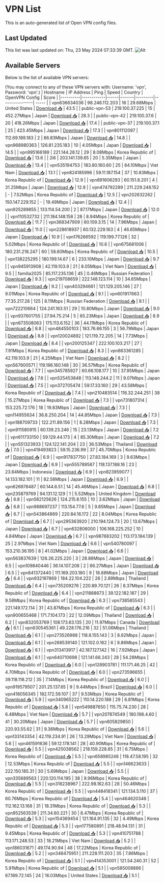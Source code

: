 # VPN List

This is an auto-generated list of Open VPN config files.

## Last Updated

This list was last updated on: Thu, 23 May 2024 07:33:39 GMT.
![Alt](https://repobeats.axiom.co/api/embed/186b98318ef1479477931607c1ad7d823f12451f.svg "Repobeats analytics image")

## Available Servers

Below is the list of available VPN servers:

(You may connect to any of these VPN servers with: Username: 'vpn', Password: 'vpn'.)
| Hostname | IP Address | Ping | Speed | Country | OpenVPN Config | Score |
|----------|------------|------|-------|---------|----------------| ----- |
| vpn636634036 | 98.246.112.203 | 16 | 29.68Mbps | United States | [Download 📥](./configs/server_0_US.ovpn) | 43.5 |
| public-vpn-53 | 219.100.37.225 | 15 | 452.27Mbps | Japan | [Download 📥](./configs/server_1_JP.ovpn) | 28.3 |
| public-vpn-42 | 219.100.37.6 | 20 | 418.26Mbps | Japan | [Download 📥](./configs/server_2_JP.ovpn) | 17.4 |
| public-vpn-37 | 219.100.37.1 | 25 | 423.45Mbps | Japan | [Download 📥](./configs/server_3_JP.ovpn) | 17.3 |
| vpn801112097 | 112.69.189.183 | 2 | 86.83Mbps | Japan | [Download 📥](./configs/server_4_JP.ovpn) | 14.8 |
| vpn968980363 | 126.81.235.183 | 10 | 4.05Mbps | Japan | [Download 📥](./configs/server_5_JP.ovpn) | 14.5 |
| vpn995166189 | 221.144.28.12 | 29 | 8.08Mbps | Korea Republic of | [Download 📥](./configs/server_6_KR.ovpn) | 13.6 |
| 2i6 | 203.141.139.65 | 20 | 5.35Mbps | Japan | [Download 📥](./configs/server_7_JP.ovpn) | 13.4 |
| vpn535194753 | 183.80.160.60 | 25 | 84.10Mbps | Viet Nam | [Download 📥](./configs/server_8_VN.ovpn) | 13.1 |
| vpn824185996 | 59.11.187.154 | 37 | 10.83Mbps | Korea Republic of | [Download 📥](./configs/server_9_KR.ovpn) | 12.9 |
| vpn891606293 | 60.151.8.201 | 4 | 31.25Mbps | Japan | [Download 📥](./configs/server_10_JP.ovpn) | 12.8 |
| vpn474792289 | 211.229.246.152 | - | 7.52Mbps | Korea Republic of | [Download 📥](./configs/server_11_KR.ovpn) | 12.5 |
| vpn202632262 | 150.147.229.152 | - | 19.49Mbps | Japan | [Download 📥](./configs/server_12_JP.ovpn) | 12.4 |
| vpn925289855 | 133.114.54.200 | 2 | 87.17Mbps | Japan | [Download 📥](./configs/server_13_JP.ovpn) | 12.0 |
| vpn110532732 | 211.184.148.158 | 28 | 8.94Mbps | Korea Republic of | [Download 📥](./configs/server_14_KR.ovpn) | 11.7 |
| vpn368347909 | 60.109.3.15 | 14 | 7.96Mbps | Japan | [Download 📥](./configs/server_15_JP.ovpn) | 11.0 |
| vpn228618937 | 60.132.229.163 | 4 | 46.65Mbps | Japan | [Download 📥](./configs/server_16_JP.ovpn) | 10.9 |
| vpn176266592 | 119.199.77.126 | 32 | 5.02Mbps | Korea Republic of | [Download 📥](./configs/server_17_KR.ovpn) | 10.6 |
| vpn675681006 | 180.231.218.247 | 60 | 58.60Mbps | Korea Republic of | [Download 📥](./configs/server_18_KR.ovpn) | 10.5 |
| vpn138225295 | 180.199.14.67 | 6 | 233.10Mbps | Japan | [Download 📥](./configs/server_19_JP.ovpn) | 9.7 |
| vpn945913908 | 42.119.103.9 | 21 | 8.05Mbps | Viet Nam | [Download 📥](./configs/server_20_VN.ovpn) | 9.5 |
| familia2025 | 85.117.235.136 | 45 | 0.46Mbps | Russian Federation | [Download 📥](./configs/server_21_RU.ovpn) | 9.3 |
| vpn219708659 | 222.148.123.114 | 10 | 34.65Mbps | Japan | [Download 📥](./configs/server_22_JP.ovpn) | 9.2 |
| vpn403294661 | 121.129.205.146 | 27 | 9.01Mbps | Korea Republic of | [Download 📥](./configs/server_23_KR.ovpn) | 9.1 |
| vpn601917663 | 77.35.217.28 | 125 | 8.11Mbps | Russian Federation | [Download 📥](./configs/server_24_RU.ovpn) | 9.1 |
| vpn722210664 | 124.241.163.51 | 29 | 10.80Mbps | Japan | [Download 📥](./configs/server_25_JP.ovpn) | 9.0 |
| vpn937601755 | 27.94.75.214 | 5 | 65.23Mbps | Japan | [Download 📥](./configs/server_26_JP.ovpn) | 8.9 |
| vpn673508063 | 175.113.6.152 | 36 | 44.11Mbps | Korea Republic of | [Download 📥](./configs/server_27_KR.ovpn) | 8.8 |
| vpn484550103 | 183.76.66.155 | 3 | 56.79Mbps | Japan | [Download 📥](./configs/server_28_JP.ovpn) | 8.8 |
| vpn120024892 | 121.119.72.205 | 14 | 7.73Mbps | Japan | [Download 📥](./configs/server_29_JP.ovpn) | 8.4 |
| vpn200125347 | 222.100.103.217 | 27 | 7.91Mbps | Korea Republic of | [Download 📥](./configs/server_30_KR.ovpn) | 8.3 |
| vpn863361285 | 42.119.103.9 | 21 | 4.25Mbps | Viet Nam | [Download 📥](./configs/server_31_VN.ovpn) | 8.2 |
| vpn567600571 | 119.196.160.148 | 30 | 36.57Mbps | Korea Republic of | [Download 📥](./configs/server_32_KR.ovpn) | 7.7 |
| vpn345785927 | 60.66.108.177 | 10 | 37.95Mbps | Japan | [Download 📥](./configs/server_33_JP.ovpn) | 7.6 |
| vpn525453848 | 113.148.244.2 | 11 | 9.07Mbps | Japan | [Download 📥](./configs/server_34_JP.ovpn) | 7.5 |
| vpn372705474 | 59.17.33.160 | 29 | 43.58Mbps | Korea Republic of | [Download 📥](./configs/server_35_KR.ovpn) | 7.4 |
| vpn210483514 | 116.32.244.251 | 38 | 15.27Mbps | Korea Republic of | [Download 📥](./configs/server_36_KR.ovpn) | 7.3 |
| vpn731807314 | 153.225.72.176 | 18 | 19.83Mbps | Japan | [Download 📥](./configs/server_37_JP.ovpn) | 7.3 |
| vpn114955634 | 36.8.250.204 | 14 | 44.85Mbps | Japan | [Download 📥](./configs/server_38_JP.ovpn) | 7.3 |
| vpn188709733 | 122.211.89.156 | 1 | 8.28Mbps | Japan | [Download 📥](./configs/server_39_JP.ovpn) | 7.3 |
| vpn911580915 | 60.139.23.246 | 15 | 23.13Mbps | Japan | [Download 📥](./configs/server_40_JP.ovpn) | 7.2 |
| vpn611733150 | 59.129.44.173 | 4 | 85.30Mbps | Japan | [Download 📥](./configs/server_41_JP.ovpn) | 7.2 |
| vpn551323933 | 124.122.141.204 | 23 | 36.53Mbps | Thailand | [Download 📥](./configs/server_42_TH.ovpn) | 7.0 |
| vpn419493823 | 59.15.236.99 | 37 | 45.70Mbps | Korea Republic of | [Download 📥](./configs/server_43_KR.ovpn) | 6.9 |
| vpn917837750 | 27.83.184.169 | 3 | 9.63Mbps | Japan | [Download 📥](./configs/server_44_JP.ovpn) | 6.9 |
| vpn555789587 | 118.137.188.16 | 23 | 23.84Mbps | Indonesia | [Download 📥](./configs/server_45_ID.ovpn) | 6.9 |
| vpn823959077 | 14.133.182.101 | 11 | 82.58Mbps | Japan | [Download 📥](./configs/server_46_JP.ovpn) | 6.9 |
| vpn626978487 | 60.144.6.51 | 14 | 45.46Mbps | Japan | [Download 📥](./configs/server_47_JP.ovpn) | 6.8 |
| vpn235879769 | 94.131.12.129 | 1 | 5.52Mbps | United Kingdom | [Download 📥](./configs/server_48_GB.ovpn) | 6.8 |
| vpn582125626 | 124.215.8.155 | 10 | 3.62Mbps | Japan | [Download 📥](./configs/server_49_JP.ovpn) | 6.8 |
| vpn988697237 | 113.154.77.6 | 5 | 9.85Mbps | Japan | [Download 📥](./configs/server_50_JP.ovpn) | 6.7 |
| vpn543864869 | 220.84.16.172 | 22 | 8.04Mbps | Korea Republic of | [Download 📥](./configs/server_51_KR.ovpn) | 6.7 |
| vpn295363920 | 210.194.124.73 | 20 | 13.67Mbps | Japan | [Download 📥](./configs/server_52_JP.ovpn) | 6.7 |
| vpn632806000 | 106.168.225.252 | 10 | 4.84Mbps | Japan | [Download 📥](./configs/server_53_JP.ovpn) | 6.7 |
| vpn987683202 | 113.173.184.139 | 25 | 2.97Mbps | Viet Nam | [Download 📥](./configs/server_54_VN.ovpn) | 6.6 |
| vpn540780097 | 153.210.36.195 | 8 | 41.02Mbps | Japan | [Download 📥](./configs/server_55_JP.ovpn) | 6.6 |
| vpn563837639 | 126.26.225.220 | 3 | 28.86Mbps | Japan | [Download 📥](./configs/server_56_JP.ovpn) | 6.5 |
| vpn109840446 | 36.14.107.208 | 2 | 66.27Mbps | Japan | [Download 📥](./configs/server_57_JP.ovpn) | 6.5 |
| vpn841372440 | 111.169.203.180 | 9 | 18.88Mbps | Japan | [Download 📥](./configs/server_58_JP.ovpn) | 6.4 |
| vpn932197869 | 184.22.104.222 | 26 | 2.89Mbps | Thailand | [Download 📥](./configs/server_59_TH.ovpn) | 6.4 |
| vpn735209276 | 220.89.70.121 | 26 | 8.37Mbps | Korea Republic of | [Download 📥](./configs/server_60_KR.ovpn) | 6.4 |
| vpn211888673 | 39.122.182.187 | 29 | 9.58Mbps | Korea Republic of | [Download 📥](./configs/server_61_KR.ovpn) | 6.3 |
| vpn738585543 | 221.149.172.114 | 31 | 43.87Mbps | Korea Republic of | [Download 📥](./configs/server_62_KR.ovpn) | 6.3 |
| vpn900655468 | 171.7.104.173 | 22 | 12.09Mbps | Thailand | [Download 📥](./configs/server_63_TH.ovpn) | 6.2 |
| vpn832053769 | 108.173.63.135 | 20 | 11.97Mbps | Canada | [Download 📥](./configs/server_64_CA.ovpn) | 6.1 |
| vpn630545361 | 49.228.176.216 | 32 | 51.06Mbps | Thailand | [Download 📥](./configs/server_65_TH.ovpn) | 6.1 |
| vpn273526988 | 118.8.155.143 | 3 | 8.82Mbps | Japan | [Download 📥](./configs/server_66_JP.ovpn) | 6.1 |
| vpn268539140 | 121.102.0.162 | 6 | 8.86Mbps | Japan | [Download 📥](./configs/server_67_JP.ovpn) | 6.1 |
| vpn313413917 | 42.187.127.142 | 16 | 7.92Mbps | Japan | [Download 📥](./configs/server_68_JP.ovpn) | 6.1 |
| vpn640710698 | 121.141.68.243 | 28 | 54.28Mbps | Korea Republic of | [Download 📥](./configs/server_69_KR.ovpn) | 6.0 |
| vpn128903781 | 111.171.46.25 | 42 | 4.70Mbps | Korea Republic of | [Download 📥](./configs/server_70_KR.ovpn) | 6.0 |
| vpn273596655 | 39.118.118.212 | 35 | 7.14Mbps | Korea Republic of | [Download 📥](./configs/server_71_KR.ovpn) | 6.0 |
| vpn919579507 | 201.25.137.65 | 9 | 9.44Mbps | Brazil | [Download 📥](./configs/server_72_BR.ovpn) | 6.0 |
| vpn418056345 | 182.172.59.107 | 37 | 9.53Mbps | Korea Republic of | [Download 📥](./configs/server_73_KR.ovpn) | 5.9 |
| vpn340965222 | 110.14.220.188 | 29 | 6.81Mbps | Korea Republic of | [Download 📥](./configs/server_74_KR.ovpn) | 5.8 |
| vpn549887650 | 115.75.74.230 | 28 | 6.48Mbps | Viet Nam | [Download 📥](./configs/server_75_VN.ovpn) | 5.7 |
| vpn207874549 | 180.198.4.60 | 41 | 30.20Mbps | Japan | [Download 📥](./configs/server_76_JP.ovpn) | 5.7 |
| vpn605829850 | 220.93.55.62 | 31 | 9.36Mbps | Korea Republic of | [Download 📥](./configs/server_77_KR.ovpn) | 5.6 |
| vpn133143354 | 42.119.234.91 | 26 | 13.29Mbps | Viet Nam | [Download 📥](./configs/server_78_VN.ovpn) | 5.6 |
| vpn461591636 | 59.12.178.141 | 28 | 40.90Mbps | Korea Republic of | [Download 📥](./configs/server_79_KR.ovpn) | 5.5 |
| vpn425038562 | 218.159.228.85 | 31 | 6.75Mbps | Korea Republic of | [Download 📥](./configs/server_80_KR.ovpn) | 5.5 |
| vpn658985248 | 118.47.58.195 | 32 | 12.53Mbps | Korea Republic of | [Download 📥](./configs/server_81_KR.ovpn) | 5.5 |
| vpn146623633 | 222.150.185.31 | 30 | 5.69Mbps | Japan | [Download 📥](./configs/server_82_JP.ovpn) | 5.5 |
| vpn335689563 | 220.120.114.195 | 38 | 9.96Mbps | Korea Republic of | [Download 📥](./configs/server_83_KR.ovpn) | 5.5 |
| vpn316238967 | 222.98.162.63 | 28 | 50.46Mbps | Korea Republic of | [Download 📥](./configs/server_84_KR.ovpn) | 5.5 |
| vpn448418341 | 121.134.5.110 | 37 | 60.76Mbps | Korea Republic of | [Download 📥](./configs/server_85_KR.ovpn) | 5.4 |
| vpn464620346 | 112.162.13.168 | 31 | 18.31Mbps | Korea Republic of | [Download 📥](./configs/server_86_KR.ovpn) | 5.3 |
| vpn952563539 | 211.34.60.221 | 30 | 8.47Mbps | Korea Republic of | [Download 📥](./configs/server_87_KR.ovpn) | 5.3 |
| vpn154369454 | 121.164.91.135 | 32 | 4.49Mbps | Korea Republic of | [Download 📥](./configs/server_88_KR.ovpn) | 5.3 |
| vpn177580891 | 218.48.94.131 | 31 | 9.45Mbps | Korea Republic of | [Download 📥](./configs/server_89_KR.ovpn) | 5.3 |
| vpn410751788 | 113.171.248.53 | 33 | 18.21Mbps | Viet Nam | [Download 📥](./configs/server_90_VN.ovpn) | 5.2 |
| vpn186031671 | 49.174.90.94 | 48 | 17.22Mbps | Korea Republic of | [Download 📥](./configs/server_91_KR.ovpn) | 5.2 |
| vpn346475951 | 211.228.111.203 | 35 | 7.86Mbps | Korea Republic of | [Download 📥](./configs/server_92_KR.ovpn) | 5.1 |
| vpn414353001 | 121.54.240.31 | 52 | 5.91Mbps | Korea Republic of | [Download 📥](./configs/server_93_KR.ovpn) | 5.1 |
| vpn585008886 | 67.189.72.145 | 24 | 16.03Mbps | United States | [Download 📥](./configs/server_94_US.ovpn) | 5.1 |
